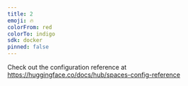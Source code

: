```yaml
---
title: 2
emoji: 🔥
colorFrom: red
colorTo: indigo
sdk: docker
pinned: false
---
```


Check out the configuration reference at https://huggingface.co/docs/hub/spaces-config-reference
